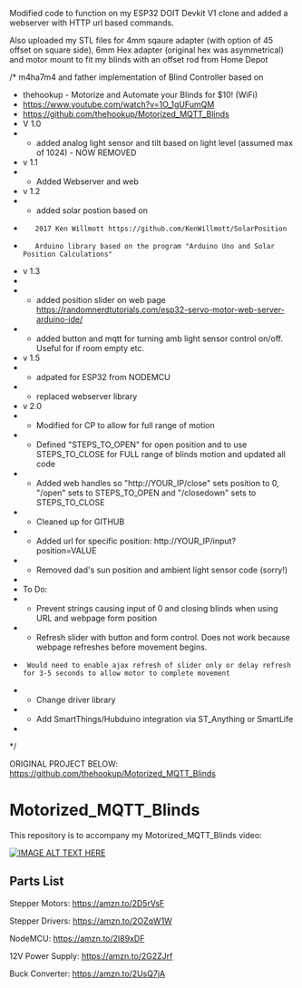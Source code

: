 Modified code to function on my ESP32 DOIT Devkit V1 clone and added a webserver with HTTP url based commands.


Also uploaded my STL files for 4mm sqaure adapter (with option of 45 offset on square side), 6mm Hex adapter (original hex was asymmetrical) and motor mount to fit my blinds with an offset rod from Home Depot



/* m4ha7m4 and father implementation of  Blind Controller based  on
 *  thehookup - Motorize and Automate your Blinds for $10! (WiFi)
 *  https://www.youtube.com/watch?v=1O_1gUFumQM  
 *  https://github.com/thehookup/Motorized_MQTT_Blinds
 *  V 1.0
 *    - added analog light sensor and tilt based on light level (assumed max of 1024) - NOW REMOVED
 *  v 1.1
 *    - Added Webserver and web 
 *  v 1.2
 *    - added solar postion based on 
 *        2017 Ken Willmott https://github.com/KenWillmott/SolarPosition
 *        Arduino library based on the program "Arduino Uno and Solar Position Calculations"
 *  v 1.3
 *  
 *    - added position slider on web page https://randomnerdtutorials.com/esp32-servo-motor-web-server-arduino-ide/
 *    - added button and mqtt for turning amb light sensor control on/off. Useful for if room empty etc.
 *  v 1.5
 *    - adpated for ESP32 from NODEMCU
 *    - replaced webserver library
 *  v 2.0 
 *    - Modified for CP to allow for full range of motion
 *    - Defined "STEPS_TO_OPEN" for open position and to use STEPS_TO_CLOSE for FULL range of blinds motion and updated all code
 *    - Added web handles so "http://YOUR_IP/close" sets  position to 0, "/open" sets to STEPS_TO_OPEN and "/closedown" sets to STEPS_TO_CLOSE
 *    - Cleaned up for GITHUB
 *    - Added url for specific position: http://YOUR_IP/input?position=VALUE  
 *    - Removed dad's sun position and ambient light sensor code (sorry!)
 *   
 *   To Do: 
 *    - Prevent strings causing input of 0 and closing blinds when using URL and webpage form position
 *    - Refresh slider with button and form control. Does not work because webpage refreshes before movement begins.
 *      Would need to enable ajax refresh of slider only or delay refresh for 3-5 seconds to allow motor to complete movement
 *    - Change driver library
 *    - Add SmartThings/Hubduino integration via ST_Anything or SmartLife
 *  
 */
 
ORIGINAL PROJECT BELOW:
https://github.com/thehookup/Motorized_MQTT_Blinds
# Motorized_MQTT_Blinds


This repository is to accompany my Motorized_MQTT_Blinds video:

[![IMAGE ALT TEXT HERE](https://img.youtube.com/vi/1O_1gUFumQM/0.jpg)](https://www.youtube.com/watch?v=1O_1gUFumQM)

## Parts List
Stepper Motors: https://amzn.to/2D5rVsF

Stepper Drivers: https://amzn.to/2OZqW1W

NodeMCU: https://amzn.to/2I89xDF

12V Power Supply: https://amzn.to/2G2ZJrf

Buck Converter: https://amzn.to/2UsQ7jA

